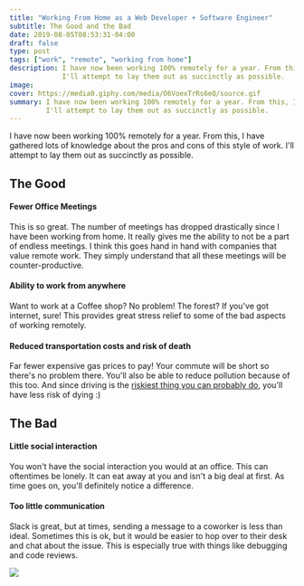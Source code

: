```yaml
---
title: "Working From Home as a Web Developer + Software Engineer"
subtitle: The Good and the Bad
date: 2019-08-05T08:53:31-04:00
draft: false
type: post
tags: ["work", "remote", "working from home"]
description: I have now been working 100% remotely for a year. From this, I have gathered lots of knowledge about the pros and cons of this style of work.
             I'll attempt to lay them out as succinctly as possible.
image: 
cover: https://media0.giphy.com/media/O6VoexTrRs6eQ/source.gif
summary: I have now been working 100% remotely for a year. From this, I have gathered lots of knowledge about the pros and cons of this style of work.
         I'll attempt to lay them out as succinctly as possible.
---
```


I have now been working 100% remotely for a year. From this, I have gathered lots of knowledge about the pros and cons of this style of work.
I'll attempt to lay them out as succinctly as possible.

## The Good

#### Fewer Office Meetings

This is so great. The number of meetings has dropped drastically since I have been working from home.
It really gives me the ability to not be a part of endless meetings. I think this goes hand in hand with
companies that value remote work. They simply understand that all these meetings will be counter-productive.

#### Ability to work from anywhere

Want to work at a Coffee shop? No problem! The forest? If you've got internet, sure!
This provides great stress relief to some of the bad aspects of working remotely.

#### Reduced transportation costs and risk of death

Far fewer expensive gas prices to pay! Your commute will be short so there's no problem there.
You'll also be able to reduce pollution because of this too. And since driving is the
[riskiest thing you can probably do](https://www.seattletimes.com/life/lifestyle/the-most-dangerous-activity-driving/), 
you'll have less risk of dying :) 

## The Bad

#### Little social interaction

You won't have the social interaction you would at an office. This can oftentimes be
lonely. It can eat away at you and isn't a big deal at first. As time goes on, 
you'll definitely notice a difference. 

#### Too little communication

Slack is great, but at times, sending a message to a coworker is less than ideal. 
Sometimes this is ok, but it would be easier to hop over to their desk and chat
about the issue. This is especially true with things like debugging and code reviews.

![](https://media1.tenor.com/images/fc85e8ac38a6279c8d0435488ea013a0/tenor.gif?itemid=4767916)